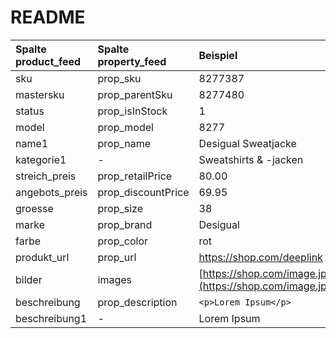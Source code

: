 # README

| Spalte product\_feed | Spalte property\_feed | Beispiel | Beschreibung |
| :--- | :--- | :--- | :--- |
| sku | prop\_sku | 8277387 | [?](https://docs.8select.io/produkt-export/pflichtfelder/pflichtfelder-beispiele#sku-prop_sku) |
| mastersku | prop\_parentSku | 8277480 | [?](https://docs.8select.io/produkt-export/pflichtfelder/pflichtfelder-beispiele#mastersku-prop_parentSku) |
| status | prop\_isInStock | 1 | [?](https://docs.8select.io/produkt-export/pflichtfelder/pflichtfelder-beispiele#status-prop_isInStock) |
| model | prop\_model | 8277 | [?](https://docs.8select.io/produkt-export/pflichtfelder/pflichtfelder-beispiele#model-prop_model) |
| name1 | prop\_name | Desigual Sweatjacke | [?](https://docs.8select.io/produkt-export/pflichtfelder/pflichtfelder-beispiele#name1-prop_name) |
| kategorie1 | - | Sweatshirts & -jacken | [?](https://docs.8select.io/produkt-export/pflichtfelder/pflichtfelder-beispiele#kategorie1) |
| streich\_preis | prop\_retailPrice | 80.00 | [?](https://docs.8select.io/produkt-export/pflichtfelder/pflichtfelder-beispiele#streich_preis-prop_retailPrice) |
| angebots\_preis | prop\_discountPrice | 69.95 | [?](https://docs.8select.io/produkt-export/pflichtfelder/pflichtfelder-beispiele#angebots_preis-prop_discountPrice) |
| groesse | prop\_size | 38 | [?](https://docs.8select.io/produkt-export/pflichtfelder/pflichtfelder-beispiele#groesse-prop_size) |
| marke | prop\_brand | Desigual | [?](https://docs.8select.io/produkt-export/pflichtfelder/pflichtfelder-beispiele#mastermarkesku-prop_brand) |
| farbe | prop\_color | rot | [?](https://docs.8select.io/produkt-export/pflichtfelder/pflichtfelder-beispiele#farbe-prop_color) |
| produkt\_url | prop\_url | https://shop.com/deeplink | [?](https://docs.8select.io/produkt-export/pflichtfelder/pflichtfelder-beispiele#produkt_url-prop_url) |
| bilder | images | [https://shop.com/image.jpg](https://shop.com/image.jpg) | [?](https://docs.8select.io/produkt-export/pflichtfelder/pflichtfelder-beispiele#bilder-images) |
| beschreibung | prop\_description | `<p>Lorem Ipsum</p>` | [?](https://docs.8select.io/produkt-export/pflichtfelder/pflichtfelder-beispiele#beschreibung-prop_description) |
| beschreibung1 | - | Lorem Ipsum | [?](https://docs.8select.io/produkt-export/pflichtfelder/pflichtfelder-beispiele#beschreibung1) |

